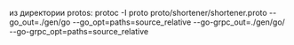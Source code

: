 из директории protos:
protoc -I proto proto/shortener/shortener.proto --go_out=./gen/go --go_opt=paths=source_relative --go-grpc_out=./gen/go/ --go-grpc_opt=paths=source_relative